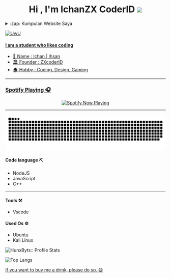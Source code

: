 <h1 align="center">Hi , I'm IchanZX CoderID  <img src="https://media.giphy.com/media/hvRJCLFzcasrR4ia7z/giphy.gif" width="35"></h1>
<details>
<summary>:zap: Kumpulan Website Saya</summary>
<a href="https://myprofil.zxcoderid.my.id">My Webiste</a>
<a href="https://games.zxcoderid.my.id">My Games HTML</a>
<a href="https://api.zxcoderid.my.id">Rest-APIs Website</a>
</details>

<a href="https://github.com/IchanZX1"><img src="http://readme-typing-svg.herokuapp.com?color=00ff0f&center=true&vCenter=true&multiline=false&lines=Hallow+Salken+Nama+Saya+Ichan+^_^" alt="UwU">

#### I am a student who likes coding 

- :boy: Name   :   Ichan | Ihsan
- :classical_building: Founder : ZXcoderID
- :house: Hobby   : Coding, Design, Gaming
------

### Spotify Playing 🎧

<p align="center">
  <a href="https://open.spotify.com/intl-id/track/0KifLRxrBPUPwpNcJmtCiG?si=ef15cb64111149cf" target="_blank"><img src="https://now-playing-on-spotify.vercel.app/api/spotify" alt="Spotify Now Playing" width="350"/></a>
</p>

------

<p align="center">
<img src="https://github.com/Platane/snk/raw/output/github-contribution-grid-snake.svg" alt="nz" width="700"/>
</p>

#### Code language :pick:
- NodeJS
- JavaScript
- C++

------

#### Tools :hammer_and_pick:
- Vscode

#### Used Os :gear:
- Ubuntu
- Kali Linux

<p align="right align="center"><img src="https://github-readme-stats.vercel.app/api?username=IchanZX1&show_icons=true&theme=transparent" alt="HunxByts:: Profile Stats"/></p>


![Top Langs](https://github-readme-stats.vercel.app/api/top-langs/?username=IchanZX1&theme=tokyonight)

<a href="https://sociabuzz.com/ichanzx/tribe">If you want to buy me a drink, please do so. 😄</a>

